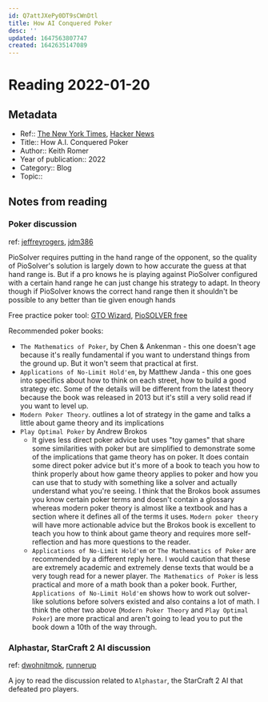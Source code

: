 ```yaml
---
id: Q7attJXePy0DT9sCWnDtl
title: How AI Conquered Poker
desc: ''
updated: 1647563807747
created: 1642635147089
---
```

# Reading 2022-01-20

## Metadata

- Ref:: [The New York Times](https://www.nytimes.com/2022/01/18/magazine/ai-technology-poker.html), [Hacker News](https://news.ycombinator.com/item?id=29983043)
- Title:: How A.I. Conquered Poker
- Author:: Keith Romer
- Year of publication:: 2022
- Category:: Blog
- Topic::

## Notes from reading

### Poker discussion
ref: [jeffreyrogers](https://news.ycombinator.com/item?id=29989060), [jdm386](https://news.ycombinator.com/item?id=29992008)

PioSolver requires putting in the hand range of the opponent, so the quality of PioSolver's solution is largely down to how accurate the guess at that hand range is. But if a pro knows he is playing against PioSolver configured with a certain hand range he can just change his strategy to adapt. In theory though if PioSolver knows the correct hand range then it shouldn't be possible to any better than tie given enough hands

Free practice poker tool: [GTO Wizard](https://gtowizard.com/en/), [PioSOLVER free](https://www.piosolver.com/collections/frontpage/products/piosolver-free)

Recommended poker books:
- `The Mathematics of Poker`, by Chen & Ankenman - this one doesn't age because it's really fundamental if you want to understand things from the ground up. But it won't seem that practical at first.
- `Applications of No-Limit Hold'em`, by Matthew Janda - this one goes into specifics about how to think on each street, how to build a good strategy etc. Some of the details will be different from the latest theory because the book was released in 2013 but it's still a very solid read if you want to level up.
- `Modern Poker Theory`. outlines a lot of strategy in the game and talks a little about game theory and its implications
- `Play Optimal Poker` by Andrew Brokos
    - It gives less direct poker advice but uses "toy games" that share some similarities with poker but are simplified to demonstrate some of the implications that game theory has on poker. It does contain some direct poker advice but it's more of a book to teach you how to think properly about how game theory applies to poker and how you can use that to study with something like a solver and actually understand what you're seeing.  I think that the Brokos book assumes you know certain poker terms and doesn't contain a glossary whereas modern poker theory is almost like a textbook and has a section where it defines all of the terms it uses. `Modern poker theory` will have more actionable advice but the Brokos book is excellent to teach you how to think about game theory and requires more self-reflection and has more questions to the reader.
    - `Applications of No-Limit Hold'em` or `The Mathematics of Poker` are recommended by a different reply here. I would caution that these are extremely academic and extremely dense texts that would be a very tough read for a newer player. `The Mathematics of Poker` is less practical and more of a math book than a poker book. Further, `Applications of No-Limit Hold'em` shows how to work out solver-like solutions before solvers existed and also contains a lot of math. I think the other two above (`Modern Poker Theory` and `Play Optimal Poker`) are more practical and aren't going to lead you to put the book down a 10th of the way through.

### Alphastar, StarCraft 2 AI discussion
ref: [dwohnitmok](https://news.ycombinator.com/item?id=29988812), [runnerup](https://news.ycombinator.com/item?id=29994228)

A joy to read the discussion related to `Alphastar`, the StarCraft 2 AI that defeated pro players.